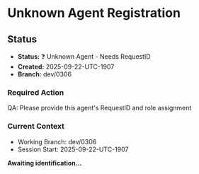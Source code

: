 # Unknown Agent Registration

## Status
- **Status:** ❓ Unknown Agent - Needs RequestID
- **Created:** 2025-09-22-UTC-1907  
- **Branch:** dev/0306

### Required Action
QA: Please provide this agent's RequestID and role assignment

### Current Context
- Working Branch: dev/0306
- Session Start: 2025-09-22-UTC-1907

**Awaiting identification...**
